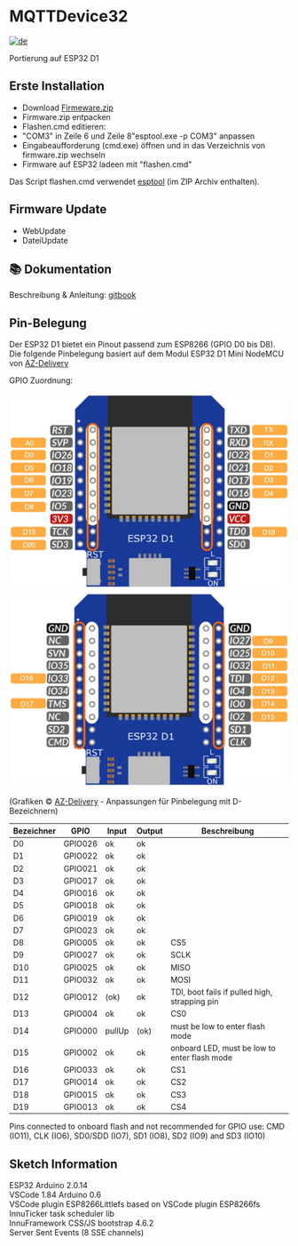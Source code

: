 # MQTTDevice32

[![de](https://img.shields.io/badge/lang-de-green.svg)](https://raw.githubusercontent.com/InnuendoPi/MQTTDevice32/main/README.md)

Portierung auf ESP32 D1

## Erste Installation

* Download [Firmeware.zip](https://github.com/InnuendoPi/MQTTDevice32/blob/main/tools/Firmware.zip)
* Firmware.zip entpacken
* Flashen.cmd editieren:
* "COM3" in Zeile 6  und Zeile 8"esptool.exe -p COM3" anpassen
* Eingabeaufforderung (cmd.exe) öffnen und in das Verzeichnis von firmware.zip wechseln
* Firmware auf ESP32 ladeen mit "flashen.cmd"

Das Script flashen.cmd verwendet [esptool](https://github.com/espressif/esptool) (im ZIP Archiv enthalten).

## Firmware Update

* WebUpdate
* DateiUpdate

## 📚 Dokumentation

Beschreibung & Anleitung: [gitbook](https://innuendopi.github.io/MQTTDevice4/)

## Pin-Belegung

Der ESP32 D1 bietet ein Pinout passend zum ESP8266 (GPIO D0 bis D8). Die folgende Pinbelegung basiert auf dem Modul ESP32 D1 Mini NodeMCU von [AZ-Delivery](https://www.az-delivery.de/products/esp32-d1-mini)

GPIO Zuordnung:

![ESP32 D1 Pinout-1](/docs/img/ESP32-D1.pinout-1.jpg)
![ESP32 D1 Pinout-2](/docs/img/ESP32-D1.pinout-2.jpg)

(Grafiken &copy; [AZ-Delivery](https://cdn.shopify.com/s/files/1/1509/1638/files/D1_Mini_ESP32_Datenblatt_AZ-Delivery_Vertriebs_GmbH.pdf?v=1604068666) - Anpassungen für Pinbelegung mit D-Bezeichnern)

| Bezeichner |   GPIO   |  Input  |  Output  | Beschreibung |
| ---------- | -------- | ------- | -------- | ------------ |
|     D0     |  GPIO026 |   ok    |   ok     |              |
|     D1     |  GPIO022 |   ok    |   ok     |              |
|     D2     |  GPIO021 |   ok    |   ok     |              |
|     D3     |  GPIO017 |   ok    |   ok     |              |
|     D4     |  GPIO016 |   ok    |   ok     |              |
|     D5     |  GPIO018 |   ok    |   ok     |              |
|     D6     |  GPIO019 |   ok    |   ok     |              |
|     D7     |  GPIO023 |   ok    |   ok     |              |
|     D8     |  GPIO005 |   ok    |   ok     | CS5          |
|     D9     |  GPIO027 |   ok    |   ok     | SCLK         |
|     D10    |  GPIO025 |   ok    |   ok     | MISO         |
|     D11    |  GPIO032 |   ok    |   ok     | MOSI         |
|     D12    |  GPIO012 |  (ok)   |   ok     | TDI, boot fails if pulled high, strapping pin |
|     D13    |  GPIO004 |   ok    |   ok     | CS0         |
|     D14    |  GPIO000 | pullUp  |  (ok)    | must be low to enter flash mode |
|     D15    |  GPIO002 |   ok    |   ok     | onboard LED, must be low to enter flash mode |
|     D16    |  GPIO033 |   ok    |   ok     | CS1          |
|     D17    |  GPIO014 |   ok    |   ok     | CS2          |
|     D18    |  GPIO015 |   ok    |   ok     | CS3          |
|     D19    |  GPIO013 |   ok    |   ok     | CS4          |

Pins connected to onboard flash and not recommended for GPIO use:
CMD (IO11), CLK (IO6), SD0/SDD (IO7), SD1 (IO8), SD2 (IO9) and SD3 (IO10)

## Sketch Information

ESP32 Arduino 2.0.14\
VSCode 1.84 Arduino 0.6\
VSCode plugin ESP8266Littlefs based on VSCode plugin ESP8266fs\
InnuTicker task scheduler lib\
InnuFramework CSS/JS bootstrap 4.6.2\
Server Sent Events (8 SSE channels)
